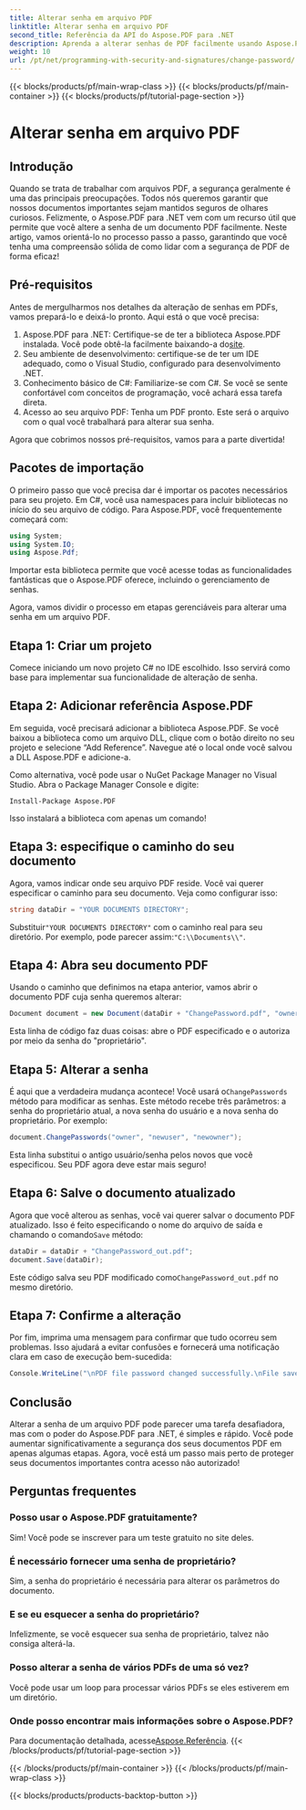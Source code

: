 ```yaml
---
title: Alterar senha em arquivo PDF
linktitle: Alterar senha em arquivo PDF
second_title: Referência da API do Aspose.PDF para .NET
description: Aprenda a alterar senhas de PDF facilmente usando Aspose.PDF para .NET. Nosso guia passo a passo o guia pelo processo com segurança.
weight: 10
url: /pt/net/programming-with-security-and-signatures/change-password/
---
```


{{< blocks/products/pf/main-wrap-class >}}
{{< blocks/products/pf/main-container >}}
{{< blocks/products/pf/tutorial-page-section >}}

# Alterar senha em arquivo PDF

## Introdução

Quando se trata de trabalhar com arquivos PDF, a segurança geralmente é uma das principais preocupações. Todos nós queremos garantir que nossos documentos importantes sejam mantidos seguros de olhares curiosos. Felizmente, o Aspose.PDF para .NET vem com um recurso útil que permite que você altere a senha de um documento PDF facilmente. Neste artigo, vamos orientá-lo no processo passo a passo, garantindo que você tenha uma compreensão sólida de como lidar com a segurança de PDF de forma eficaz!

## Pré-requisitos

Antes de mergulharmos nos detalhes da alteração de senhas em PDFs, vamos prepará-lo e deixá-lo pronto. Aqui está o que você precisa:

1. Aspose.PDF para .NET: Certifique-se de ter a biblioteca Aspose.PDF instalada. Você pode obtê-la facilmente baixando-a do[site](https://releases.aspose.com/pdf/net/).
2. Seu ambiente de desenvolvimento: certifique-se de ter um IDE adequado, como o Visual Studio, configurado para desenvolvimento .NET.
3. Conhecimento básico de C#: Familiarize-se com C#. Se você se sente confortável com conceitos de programação, você achará essa tarefa direta.
4. Acesso ao seu arquivo PDF: Tenha um PDF pronto. Este será o arquivo com o qual você trabalhará para alterar sua senha.

Agora que cobrimos nossos pré-requisitos, vamos para a parte divertida!

## Pacotes de importação

O primeiro passo que você precisa dar é importar os pacotes necessários para seu projeto. Em C#, você usa namespaces para incluir bibliotecas no início do seu arquivo de código. Para Aspose.PDF, você frequentemente começará com:

```csharp
using System;
using System.IO;
using Aspose.Pdf;
```

Importar esta biblioteca permite que você acesse todas as funcionalidades fantásticas que o Aspose.PDF oferece, incluindo o gerenciamento de senhas. 

Agora, vamos dividir o processo em etapas gerenciáveis para alterar uma senha em um arquivo PDF. 

## Etapa 1: Criar um projeto

Comece iniciando um novo projeto C# no IDE escolhido. Isso servirá como base para implementar sua funcionalidade de alteração de senha.

## Etapa 2: Adicionar referência Aspose.PDF

Em seguida, você precisará adicionar a biblioteca Aspose.PDF. Se você baixou a biblioteca como um arquivo DLL, clique com o botão direito no seu projeto e selecione “Add Reference”. Navegue até o local onde você salvou a DLL Aspose.PDF e adicione-a.

Como alternativa, você pode usar o NuGet Package Manager no Visual Studio. Abra o Package Manager Console e digite:

```
Install-Package Aspose.PDF
```

Isso instalará a biblioteca com apenas um comando!

## Etapa 3: especifique o caminho do seu documento

Agora, vamos indicar onde seu arquivo PDF reside. Você vai querer especificar o caminho para seu documento. Veja como configurar isso:

```csharp
string dataDir = "YOUR DOCUMENTS DIRECTORY";
```

 Substituir`"YOUR DOCUMENTS DIRECTORY"` com o caminho real para seu diretório. Por exemplo, pode parecer assim:`"C:\\Documents\\"`.

## Etapa 4: Abra seu documento PDF

Usando o caminho que definimos na etapa anterior, vamos abrir o documento PDF cuja senha queremos alterar:

```csharp
Document document = new Document(dataDir + "ChangePassword.pdf", "owner");
```

Esta linha de código faz duas coisas: abre o PDF especificado e o autoriza por meio da senha do "proprietário".

## Etapa 5: Alterar a senha

 É aqui que a verdadeira mudança acontece! Você usará o`ChangePasswords` método para modificar as senhas. Este método recebe três parâmetros: a senha do proprietário atual, a nova senha do usuário e a nova senha do proprietário. Por exemplo:

```csharp
document.ChangePasswords("owner", "newuser", "newowner");
```

Esta linha substitui o antigo usuário/senha pelos novos que você especificou. Seu PDF agora deve estar mais seguro!

## Etapa 6: Salve o documento atualizado

 Agora que você alterou as senhas, você vai querer salvar o documento PDF atualizado. Isso é feito especificando o nome do arquivo de saída e chamando o comando`Save` método:

```csharp
dataDir = dataDir + "ChangePassword_out.pdf";
document.Save(dataDir);
```

 Este código salva seu PDF modificado como`ChangePassword_out.pdf` no mesmo diretório.

## Etapa 7: Confirme a alteração

Por fim, imprima uma mensagem para confirmar que tudo ocorreu sem problemas. Isso ajudará a evitar confusões e fornecerá uma notificação clara em caso de execução bem-sucedida:

```csharp
Console.WriteLine("\nPDF file password changed successfully.\nFile saved at " + dataDir);
```

## Conclusão

Alterar a senha de um arquivo PDF pode parecer uma tarefa desafiadora, mas com o poder do Aspose.PDF para .NET, é simples e rápido. Você pode aumentar significativamente a segurança dos seus documentos PDF em apenas algumas etapas. Agora, você está um passo mais perto de proteger seus documentos importantes contra acesso não autorizado!

## Perguntas frequentes

### Posso usar o Aspose.PDF gratuitamente?
Sim! Você pode se inscrever para um teste gratuito no site deles.

### É necessário fornecer uma senha de proprietário?
Sim, a senha do proprietário é necessária para alterar os parâmetros do documento.

### E se eu esquecer a senha do proprietário?
Infelizmente, se você esquecer sua senha de proprietário, talvez não consiga alterá-la.

### Posso alterar a senha de vários PDFs de uma só vez?
Você pode usar um loop para processar vários PDFs se eles estiverem em um diretório.

### Onde posso encontrar mais informações sobre o Aspose.PDF?
 Para documentação detalhada, acesse[Aspose.Referência](https://reference.aspose.com/pdf/net/).
{{< /blocks/products/pf/tutorial-page-section >}}

{{< /blocks/products/pf/main-container >}}
{{< /blocks/products/pf/main-wrap-class >}}

{{< blocks/products/products-backtop-button >}}
